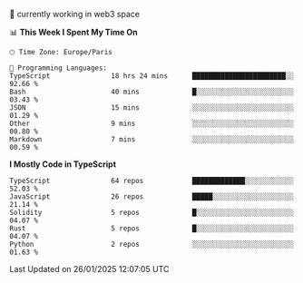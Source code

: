 🔭 currently working in web3 space

<!--START_SECTION:waka-->
📊 **This Week I Spent My Time On** 

```text
🕑︎ Time Zone: Europe/Paris

💬 Programming Languages: 
TypeScript               18 hrs 24 mins      ███████████████████████░░   92.66 % 
Bash                     40 mins             █░░░░░░░░░░░░░░░░░░░░░░░░   03.43 % 
JSON                     15 mins             ░░░░░░░░░░░░░░░░░░░░░░░░░   01.29 % 
Other                    9 mins              ░░░░░░░░░░░░░░░░░░░░░░░░░   00.80 % 
Markdown                 7 mins              ░░░░░░░░░░░░░░░░░░░░░░░░░   00.59 % 
```

**I Mostly Code in TypeScript** 

```text
TypeScript               64 repos            █████████████░░░░░░░░░░░░   52.03 % 
JavaScript               26 repos            █████░░░░░░░░░░░░░░░░░░░░   21.14 % 
Solidity                 5 repos             █░░░░░░░░░░░░░░░░░░░░░░░░   04.07 % 
Rust                     5 repos             █░░░░░░░░░░░░░░░░░░░░░░░░   04.07 % 
Python                   2 repos             ░░░░░░░░░░░░░░░░░░░░░░░░░   01.63 % 
```




 Last Updated on 26/01/2025 12:07:05 UTC
<!--END_SECTION:waka-->
